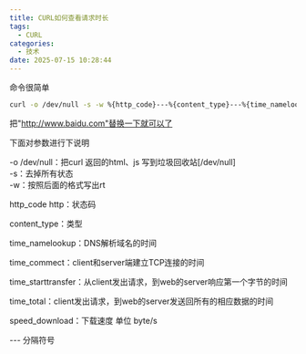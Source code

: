 ```yaml
---
title: CURL如何查看请求时长
tags:
  - CURL
categories:
  - 技术
date: 2025-07-15 10:28:44
---
```


命令很简单

```bash
curl -o /dev/null -s -w %{http_code}---%{content_type}---%{time_namelookup}---%{time_namelookup}---%{time_connect}---%{time_starttransfer}---%{time_total}---%{speed_download}"\n" "http://www.baidu.com/"
```

把"http://www.baidu.com"替换一下就可以了

下面对参数进行下说明

-o /dev/null：把curl 返回的html、js 写到垃圾回收站[/dev/null]  
-s：去掉所有状态  
-w：按照后面的格式写出rt

http\_code http：状态码

content\_type：类型

time\_namelookup：DNS解析域名的时间

time\_commect：client和server端建立TCP连接的时间

time\_starttransfer：从client发出请求，到web的server响应第一个字节的时间

time\_total：client发出请求，到web的server发送回所有的相应数据的时间

speed\_download：下载速度 单位 byte/s

--- 分隔符号
